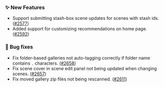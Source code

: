### ✨ New Features
* Support submitting stash-box scene updates for scenes with stash ids. ([#2577](https://github.com/stashapp/stash/pull/2577))
* Added support for customizing recommendations on home page. ([#2592](https://github.com/stashapp/stash/pull/2592))

### 🐛 Bug fixes
* Fix folder-based galleries not auto-tagging correctly if folder name contains `.` characters. ([#2658](https://github.com/stashapp/stash/pull/2658))
* Fix scene cover in scene edit panel not being updated when changing scenes. ([#2657](https://github.com/stashapp/stash/pull/2657))
* Fix moved gallery zip files not being rescanned. ([#2611](https://github.com/stashapp/stash/pull/2611))
